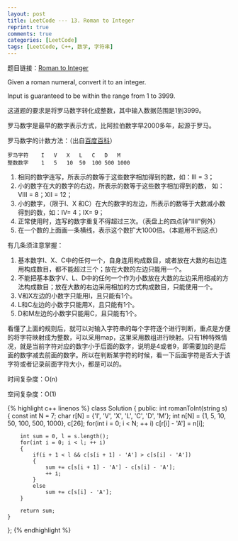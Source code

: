 ```yaml
---
layout: post
title: LeetCode --- 13. Roman to Integer
reprint: true
comments: true
categories: [LeetCode]
tags: [LeetCode, C++, 数学, 字符串]
---
```



题目链接：[Roman to Integer](https://oj.leetcode.com/problems/roman-to-integer/ ) 

Given a roman numeral, convert it to an integer. 

Input is guaranteed to be within the range from 1 to 3999. 

这道题的要求是将罗马数字转化成整数，其中输入数据范围是1到3999。

罗马数字是最早的数字表示方式，比阿拉伯数字早2000多年，起源于罗马。

罗马数字的计数方法：（出自[百度百科](http://baike.baidu.com/link?url=nEgIPqXCRrXXyEt9S6AKF9-jIOU5mk6n-6SfxmDrR4VRHai_CJnWcAqZ28eVoyHGCxnzuiZVGn9qdaW8AqZCrq )）

    罗马字符    I   V   X   L   C   D   M
    整数数字    1   5   10  50  100 500 1000

1. 相同的数字连写，所表示的数等于这些数字相加得到的数，如：III = 3；
2. 小的数字在大的数字的右边，所表示的数等于这些数字相加得到的数， 如：VIII = 8；XII = 12；
3. 小的数字，（限于I、X 和C）在大的数字的左边，所表示的数等于大数减小数得到的数，如：IV= 4；IX= 9；
4. 正常使用时，连写的数字重复不得超过三次。（表盘上的四点钟“IIII”例外）
5. 在一个数的上面画一条横线，表示这个数扩大1000倍。（本题用不到这点）

有几条须注意掌握：

1. 基本数字I、X、C中的任何一个，自身连用构成数目，或者放在大数的右边连用构成数目，都不能超过三个；放在大数的左边只能用一个。
2. 不能把基本数字V、L、D中的任何一个作为小数放在大数的左边采用相减的方法构成数目；放在大数的右边采用相加的方式构成数目，只能使用一个。
3. V和X左边的小数字只能用I，且只能有1个。
4. L和C左边的小数字只能用X，且只能有1个。
5. D和M左边的小数字只能用C，且只能有1个。

看懂了上面的规则后，就可以对输入字符串的每个字符逐个进行判断，重点是方便的将字符映射成为整数，可以采用map，这里采用数组进行映射。只有1种特殊情况，就是当前字符对应的数字小于后面的数字，说明是4或者9，即需要加的是后面的数字减去前面的数字。所以在判断某字符的时候，看一下后面字符是否大于该字符或者记录前面字符大小，都是可以的。

时间复杂度：O(n)

空间复杂度：O(1)

{% highlight c++ linenos %}
class Solution 
{
public:
    int romanToInt(string s) 
    {
        const int N = 7;
        char r[N] = {'I', 'V', 'X', 'L', 'C', 'D', 'M'};
        int n[N] = {1, 5, 10, 50, 100, 500, 1000}, c[26];
        for(int i = 0; i < N; ++ i)
            c[r[i] - 'A'] = n[i];
        
        int sum = 0, l = s.length();
        for(int i = 0; i < l; ++ i)
        {
            if(i + 1 < l && c[s[i + 1] - 'A'] > c[s[i] - 'A'])
            {
                sum += c[s[i + 1] - 'A'] - c[s[i] - 'A'];
                ++ i;
            }
            else
                sum += c[s[i] - 'A'];
        }
        
        return sum;
    }
};
{% endhighlight %}
